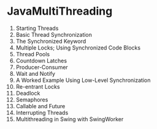 # JavaMultiThreading

1. Starting Threads
2. Basic Thread Synchronization
3. The Synchronized Keyword
4. Multiple Locks; Using Synchronized Code Blocks
5. Thread Pools
6. Countdown Latches
7. Producer-Consumer
8. Wait and Notify
9. A Worked Example Using Low-Level Synchronization
10. Re-entrant Locks
11. Deadlock
12. Semaphores
13. Callable and Future
14. Interrupting Threads
15. Multithreading in Swing with SwingWorker